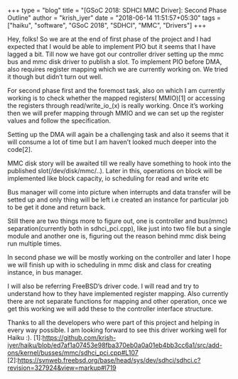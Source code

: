 +++
type = "blog"
title = "[GSoC 2018: SDHCI MMC Driver]: Second Phase Outline"
author = "krish_iyer"
date = "2018-06-14 11:51:57+05:30"
tags = ["haiku", "software", "GSoC 2018", "SDHCI", "MMC", "Drivers"]
+++

Hey, folks! So we are at the end of first phase of the project and I had expected that I would be able to implement PIO but it 
seems that I have lagged a bit. Till now we have got our controller driver setting up the mmc bus and mmc disk driver to 
publish a slot. To implement PIO before DMA, also requires register mapping which we are currently working on. We tried it 
though but didn’t turn out well. 

For second phase first and the foremost task, also on which I am currently working is to check whether the mapped registers(
MMIO)[1] or accessing the registers through read/write_io_(x) is really working. Once it’s working then we will prefer mapping 
through MMIO and we can set up the register values and follow the specification.

Setting up the DMA will again be a challenging task and also it seems that it will consume a lot of time but I am haven’t 
looked much deeper into the code[2]. 

MMC disk story will be awaited till we really have something to hook into the published slot(/dev/disk/mmc/..). Later in this, 
operations on block will be implemented like block capacity, io scheduling for read and write etc

Bus manager will come into picture when interrupts and data transfer will be setted up and only thing will be left i.e created 
an instance for particular job to be get it done and return back.

Still there are two things more to figure out, one is controller and bus(mmc) separation(currently both in sdhci_pci.cpp), 
like just into two file but a single module and another one is, figuring out the reason behind mmc disk being run multiple 
times. 

In second phase we will be mostly working on the controller and later I hope we will finish up with io scheduling in mmc disk 
and class for creating instance, in bus manager.

I will also be referring FreeBSD’s driver code. I will read and try to understand how to they have implemented register 
mapping. Also currently there are not separate functions for mapping and other operation, once we get this working we will add 
these to the controller interface structure.

Thanks to all the developers who were part of this project and helping in every way possible. I am looking forward to see this 
driver working well for Haiku :).
[1]:https://github.com/krish-iyer/haiku/blob/ed7af1a07453e98fba370eb0a0a01eb4bb3cc6a1/src/add-ons/kernel/busses/mmc/sdhci_pci.cpp#L107
[2]:https://svnweb.freebsd.org/base/head/sys/dev/sdhci/sdhci.c?revision=327924&view=markup#l719


